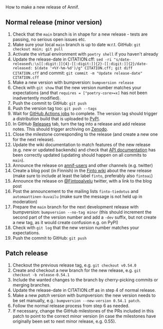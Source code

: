 How to make a new release of Annif. 

## Normal release (minor version)
1. Check that the `main` branch is in shape for a new release - tests are passing, no serious open issues etc.
2. Make sure your local `main` branch is up to date w.r.t. GitHub: `git checkout main; git pull`
3. Activate the virtual environment with `poetry shell` if you haven't already
4. Update the release-date in CITATION.cff: `sed -ri "s/date-released\:\s[[:digit:]]{4}-[[:digit:]]{2}-[[:digit:]]{2}/date-released: $(date '+%Y-%m-%d')/g" CITATION.cff; git diff CITATION.cff` and commit: `git commit -m "Update release-date" CITATION.cff`
5. Make a new version with bumpversion: `bumpversion release`
6. Check with `git show` that the new version number matches your expectations (and that `requires = ["poetry-core>=x]` has not been inadvertently modified).
7. Push the commit to GitHub: `git push`
8. Push the version tag too: `git push --tags`
9. Wait for [GitHub Actions jobs](https://github.com/NatLibFi/Annif/actions) to complete. The version tag should trigger a distribution build that is uploaded to [PyPI](https://pypi.org/project/annif/).
10. In GitHub [Releases](https://github.com/NatLibFi/Annif/releases) tab, turn the tag into a release and add release notes. This should trigger archiving on [Zenodo](https://doi.org/10.5281/zenodo.2578948).
11. Close the milestone corresponding to the release (and create a new one for the next release).
12. Update the wiki documentation to match features of the new release (e.g. new or updated backends) and check that [API documentation](https://annif.readthedocs.io/en/latest/index.html) has been correctly updated (updating should happen on all commits to `main`).
13. Announce the release on [annif-users](https://groups.google.com/forum/#!forum/annif-users) and other channels (e.g. twitter) 
14. Create a blog post (in Finnish) in the [Finto wiki](https://www.kiwi.fi/display/Finto/Tervetuloa) about the new release (make sure to include at least the label `finto`, preferably also `fintoai`)
15. Announce the release on [@Fintopalvelu](https://twitter.com/Fintopalvelu) twitter, with a link to the blog post
16. Post the announcement to the mailing lists `finto-tiedotus` and `automaattinen-kuvailu` (make sure the message is not held up in moderation)
17. Prepare the `main` branch for the next development release with bumpversion: `bumpversion --no-tag minor` (this should increment the second part of the version number and add a `-dev` suffix, but not create a new tag, as it would create confusion e.g. on PyPI)
18. Check with `git log` that the new version number matches your expectations.
19. Push the commit to GitHub: `git push`

## Patch release
1. Checkout the previous release tag, e.g. `git checkout v0.54.0`
2. Create and checkout a new branch for the new release, e.g. `git checkout -b release-0.54.1`
3. Include the wanted changes to the branch by cherry-picking commits or merging branches.
4. Update the release-date in CITATION.cff as in step 4 of normal release.
5. Make a new *patch* version with bumpversion: the new version needs to be set manually, e.g.: `bumpversion --new-version 0.54.1 patch`. 
6. Follow the normal release process from step 6 as needed.
7. If necessary, change the GitHub milestones of the PRs included in this patch to point to the correct minor version (in case the milestones have originally been set to next minor release, e.g. 0.55).